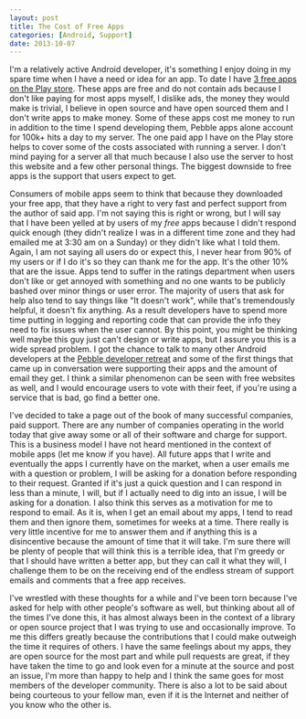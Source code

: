```yaml
---
layout: post
title: The Cost of Free Apps
categories: [Android, Support]
date: 2013-10-07
---
```

I'm a relatively active Android developer, it's something I enjoy doing in my spare time when
I have a need or idea for an app. To date I have [3 free apps on the Play store](http://lukekorth.com/apps).
These apps are free and do not contain ads because I don't like paying for most apps myself,
I dislike ads, the money they would make is trivial, I believe in open source and have open
sourced them and I don't write apps to make money. Some of these apps cost me money to run
in addition to the time I spend developing them, Pebble apps alone account for 100k+ hits a
day to my server. The one paid app I have on the Play store helps to cover some of the costs
associated with running a server. I don't mind paying for a server all that much because
I also use the server to host this website and a few other personal things. The biggest
downside to free apps is the support that users expect to get.

Consumers of mobile apps seem to think that because they downloaded your free app, that
they have a right to very fast and perfect support from the author of said app. I'm not saying
this is right or wrong, but I will say that I have been yelled at by users of my _free_ apps
because I didn't respond quick enough (they didn't realize I was in a different time zone and they
had emailed me at 3:30 am on a Sunday) or they didn't like what I told them. Again, I am not
saying all users do or expect this, I never hear from 90% of my users or if I do it's so they
can thank me for the app. It's the other 10% that are the issue. Apps tend to suffer
in the ratings department when users don't like or get annoyed with something and no one wants
to be publicly bashed over minor things or user error. The majority of users that ask for help
also tend to say things like "It doesn't work", while that's tremendously helpful, it doesn't
fix anything. As a result developers have to spend more time putting in logging and reporting
code that can provide the info they need to fix issues when the user cannot. By this point,
you might be thinking well maybe this guy just can't design or write apps, but I assure you this
is a wide spread problem. I got the chance to talk to many other Android developers at the
[Pebble developer retreat](http://lukekorth.com/blog/pebble-developer-retreat/) and some of the
first things that came up in conversation were supporting their apps and the amount of email they
get. I think a similar phenomenon can be seen with free websites as well, and I would encourage
users to vote with their feet, if you're using a service that is bad, go find a better one.

I've decided to take a page out of the book of many successful companies, paid support.
There are any number of companies operating in the world today that give away some or all
of their software and charge for support. This is a business model I have not heard mentioned
in the context of mobile apps (let me know if you have). All future apps that I write and eventually
the apps I currently have on the market, when a user emails me with a question or problem, I will
be asking for a donation before responding to their request. Granted if it's just a quick question
and I can respond in less than a minute, I will, but if I actually need to dig into an issue, I
will be asking for a donation. I also think this serves as a motivation for me to respond to email.
As it is, when I get an email about my apps, I tend to read them and then ignore them, sometimes
for weeks at a time. There really is very little incentive for me to answer them and if anything
this is a disincentive because the amount of time that it will take. I'm sure there will be
plenty of people that will think this is a terrible idea, that I'm greedy or that I should
have written a better app, but they can call it what they will, I challenge them to be on
the receiving end of the endless stream of support emails and comments that a free app receives.

I've wrestled with these thoughts for a while and I've been torn because I've asked for help with
other people's software as well, but thinking about all of the times I've done this, it has almost
always been in the context of a library or open source project that I was trying to use and occasionally
improve. To me this differs greatly because the contributions that I could make outweigh the time
it requires of others. I have the same feelings about my apps, they are open source for the most
part and while pull requests are great, if they have taken the time to go and look even for a minute
at the source and post an issue, I'm more than happy to help and I think the same goes for most
members of the developer community. There is also a lot to be said about being courteous to your fellow man,
even if it is the Internet and neither of you know who the other is.
